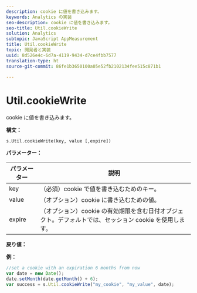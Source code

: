 ```yaml
---
description: cookie に値を書き込みます。
keywords: Analytics の実装
seo-description: cookie に値を書き込みます。
seo-title: Util.cookieWrite
solution: Analytics
subtopic: JavaScript AppMeasurement
title: Util.cookieWrite
topic: 開発者と実装
uuid: 8d526e4c-6d7a-4119-9434-d7ce4fbb7577
translation-type: ht
source-git-commit: 86fe1b3650100a05e52fb2102134fee515c871b1

---
```



# Util.cookieWrite

cookie に値を書き込みます。

**構文：**

```
s.Util.cookieWrite(key, value [,expire])
```

**パラメーター：**

| パラメーター | 説明 |
|---|---|
| key | （必須）cookie で値を書き込むためのキー。 |
| value | （オプション）cookie に書き込むための値。 |
| expire | （オプション）cookie の有効期限を含む日付オブジェクト。デフォルトでは、セッション cookie を使用します。 |

**戻り値：**

**例：**

```js
//set a cookie with an expiration 6 months from now 
var date = new Date(); 
date.setMonth(date.getMonth() + 6); 
var success = s.Util.cookieWrite("my_cookie", "my_value", date);
```

